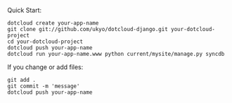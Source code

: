 Quick Start:

    dotcloud create your-app-name
    git clone git://github.com/ukyo/dotcloud-django.git your-dotcloud-project
    cd your-dotcloud-project
    dotcloud push your-app-name
    dotcloud run your-app-name.www python current/mysite/manage.py syncdb

If you change or add files:

    git add .
    git commit -m 'message'
    dotcloud push your-app-name

